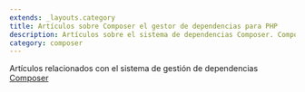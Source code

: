 ```yaml
---
extends: _layouts.category
title: Artículos sobre Composer el gestor de dependencias para PHP
description: Artículos sobre el sistema de dependencias Composer. Composer es un sistema para la gestión de paquetes programados en PHP y que permite manejar las dependencias y librerías que sean necesarias a partir de repositorios.
category: composer
---
```


Artículos relacionados con el sistema de gestión de dependencias <a href="https://getcomposer.org/" target="_blank">Composer</a>
